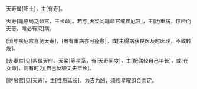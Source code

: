 天寿属[阳土]，主[有寿]。

天寿[躔原局之命宫，主长命]。若与[天梁同躔命宫或疾厄宫]，主[历重病，惊险而无恙，唯必有灾]病。

[流年疾厄宫喜见天寿]，[虽有重病亦可痊愈]。或[主得病获良医及时医理，不致转危]。

[夫妻宫]见[紫微天府、天梁]等星系，有[天寿同度]，主[配偶较自己年长]，或[在女命]，则有时为[自己反较丈夫年长]。

[财帛宫]见[天寿]，主[性质延长]。为吉为凶，须视星曜组合而定。
